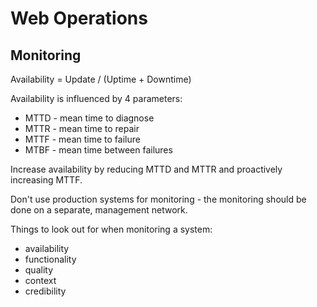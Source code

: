 # Web Operations

## Monitoring
Availability = Update / (Uptime + Downtime)

Availability is influenced by 4 parameters:

* MTTD - mean time to diagnose
* MTTR - mean time to repair
* MTTF - mean time to failure
* MTBF - mean time between failures

Increase availability by reducing MTTD and MTTR and proactively increasing MTTF.

Don't use production systems for monitoring - the monitoring should be done on
a separate, management network.

Things to look out for when monitoring a system:
* availability
* functionality
* quality
* context
* credibility
